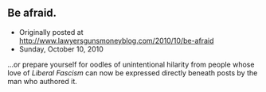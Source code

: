 ## Be afraid.

 * Originally posted at http://www.lawyersgunsmoneyblog.com/2010/10/be-afraid
 * Sunday, October 10, 2010

...or prepare yourself for oodles of unintentional hilarity from people whose love of _Liberal Fascism_ can now be expressed directly beneath posts by the man who authored it.